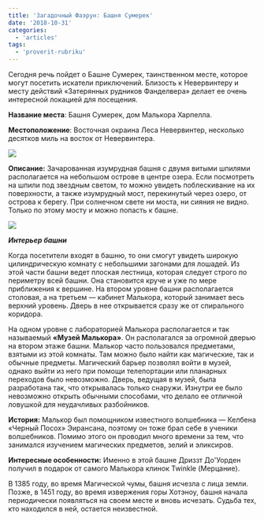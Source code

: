 ```yaml
---
title: 'Загадочный Фаэрун: Башня Сумерек'
date: '2018-10-31'
categories:
  - 'articles'
tags:
  - 'proverit-rubriku'
---
```


Сегодня речь пойдет о Башне Сумерек, таинственном месте, которое могут посетить искатели приключений. Близость к Невервинтеру и месту действий «Затерянных рудников Фанделвера» делает ее очень интересной локацией для посещения.

**Название места**: Башня Сумерек, дом Малькора Харпелла.

**Местоположение**: Восточная окраина Леса Невервинтер, несколько десятков миль на восток от Невервинтера.

![](https://pp.userapi.com/c850732/v850732813/108b2/2ltPx4aYH7g.jpg)

**Описание:** Зачарованная изумрудная башня с двумя витыми шпилями располагается на небольшом острове в центре озера. Если посмотреть на шпили под звездным светом, то можно увидеть поблескивание на их поверхности, а также изумрудный мост, перекинутый через озеро, от острова к берегу. При солнечном свете ни моста, ни сияния не видно. Только по этому мосту и можно попасть к башне.

![](https://pp.userapi.com/c850732/v850732656/101e2/t6vkgd0Zk24.jpg)

**_Интерьер башни_**

Когда посетители входят в башню, то они смогут увидеть широкую цилиндрическую комнату с небольшими загонами для лошадей. Из этой части башни ведет плоская лестница, которая следует строго по периметру всей башни. Она становится круче и уже по мере приближения к вершине. На втором уровне башни располагается столовая, а на третьем — кабинет Малькора, который занимает весь верхний уровень. Дверь в нее открывается сразу же от спирального коридора.

На одном уровне с лабораторией Малькора располагается и так называемый **«Музей Малькора»**. Он располагался за огромной дверью на втором этаже башни. Малькор часто пользовался предметами, взятыми из этой комнаты. Там можно было найти как магические, так и обычные предметы. Магический барьер позволял войти в музей, однако выйти из него при помощи телепортации или планарных переходов было невозможно. Дверь, ведущая в музей, была разработана так, что открывалась только снаружи. Изнутри ее было невозможно открыть обычными способами, что делало ее отличной ловушкой для неудачливых разбойников.

**История:** Малькор был помощником известного волшебника — Келбена «Черный Посох» Эирансана, поэтому он тоже брал себе в ученики волшебников. Помимо этого он проводил много времени за тем, что занимался изучением магических предметов, зелий и эликсиров.

**Интересные особенности:** Именно в этой башне Дриззт До'Уорден получил в подарок от самого Малькора клинок Twinkle (Мерцание).

В 1385 году, во время Магической чумы, башня исчезла с лица земли. Позже, в 1451 году, во время извержения горы Хотэноу, башня начала периодически появляться на своем месте и вновь исчезать. Судьба тех, кто находился в ней, остается неизвестной.
